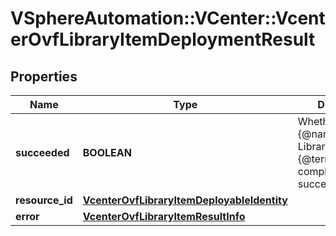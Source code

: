 # VSphereAutomation::VCenter::VcenterOvfLibraryItemDeploymentResult

## Properties
Name | Type | Description | Notes
------------ | ------------- | ------------- | -------------
**succeeded** | **BOOLEAN** | Whether the {@name LibraryItem#deploy} {@term operation} completed successfully. | [optional] 
**resource_id** | [**VcenterOvfLibraryItemDeployableIdentity**](VcenterOvfLibraryItemDeployableIdentity.md) |  | [optional] 
**error** | [**VcenterOvfLibraryItemResultInfo**](VcenterOvfLibraryItemResultInfo.md) |  | [optional] 


